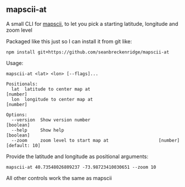 ## mapscii-at

A small CLI for [mapscii](https://github.com/rastapasta/mapscii), to let you pick a starting latitude, longitude and zoom level

Packaged like this just so I can install it from git like:

```
npm install git+https://github.com/seanbreckenridge/mapscii-at
```

Usage:

```
mapscii-at <lat> <lon> [--flags]...

Positionals:
  lat  latitude to center map at                                        [number]
  lon  longitude to center map at                                       [number]

Options:
  --version  Show version number                                       [boolean]
  --help     Show help                                                 [boolean]
  --zoom     zoom level to start map at                   [number] [default: 10]
```

Provide the latitude and longitude as positional arguments:

`mapscii-at 40.73548026809237 -73.98723410030651 --zoom 10`

All other controls work the same as mapscii
